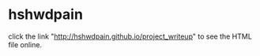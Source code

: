 hshwdpain
=========
click the link "http://hshwdpain.github.io/project_writeup" to see the HTML file online.
